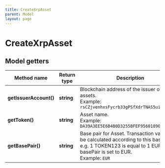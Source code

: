 ```yaml
---
title: CreateXrpAsset
parent: Model
layout: page
---
```


# CreateXrpAsset

## Model getters

Method name | Return type | Description | Notes
------------ | ------------- | ------------- | -------------
**getIssuerAccount()** | **string** | Blockchain address of the issuer of the assets. <br>Example: `rsCZjvenhxsFycrb33gPSfXdrTNAS5uiR1` |
**getToken()** | **string** | Asset name. <br>Example: `DA39A3EE5E6B4B0D3255BFEF95601890AFD80709` |
**getBasePair()** | **string** | Base pair for Asset. Transaction value will be calculated according to this base pair. e.g. 1 TOKEN123 is equal to 1 EUR, if basePair is set to EUR. <br>Example: `EUR` |

